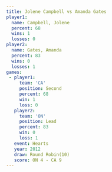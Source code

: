 ```yaml
---
title: Jolene Campbell vs Amanda Gates
player1:                
  name: Campbell, Jolene
  percent: 68           
  wins: 1               
  losses: 0             
player2:                
  name: Gates, Amanda   
  percent: 83           
  wins: 0               
  losses: 1             
games:
 - player1:          
     team: 'CA'      
     position: Second
     percent: 68     
     win: 1          
     loss: 0         
   player2:        
     team: 'ON'    
     position: Lead
     percent: 83   
     win: 0        
     loss: 1       
   event: Hearts        
   year: 2012           
   draw: Round Robin(10)
   score: ON 4 - CA 9   
---
```

